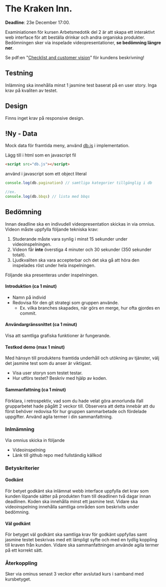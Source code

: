 # The Kraken Inn.
**Deadline**: 23e December 17:00.

Examiniationen för kursen Arbetsmedotik del 2 är att skapa ett interaktivt web interface för att beställa drinkar och andra organiska produkter. Bedömningen sker via inspelade videopresentationer, **se bedömning längre ner**.

Se pdf:en "[Checklist and customer vision](checklistandcustomervision.pdf)" för kundens beskrivning!

## Testning

Inlämning ska innehålla minst 1 jasmine test baserat på en user story. Inga krav på kvaliten av testet.

## Design

Finns inget krav på responsive design.

## !Ny - Data

Mock data för framtida meny, använd [db.js](db.js) i implementation.

Lägg till i html som en javascript fil 
```html
<script src="db.js"></script>
```

använd i javascript som ett object literal
```js
console.log(db.pagination) // samtliga kategorier tillgänglig i db

//ex.
console.log(db.bbqs) // lista med bbqs
```

## Bedömning

Innan deadline ska en indivudell videopresentation skickas in via omnius. Videon måste uppfylla följande tekniska krav:
1. Studerande måste vara synlig i minst 15 sekunder under videoinspelningen.
2. Videon får **inte** överstiga 4 minuter och 30 sekunder (350 sekunder totalt).
3. Ljudkvaliten ska vara accepterbar och det ska gå att höra den inspelades röst under hela inspelningen.
   
Följande ska presenteras under inspelningen.
#### Introduktion (ca 1 minut)
- Namn på individ
- Redovisa för den git strategi som gruppen använde. 
  - Ex. vilka branches skapades, när görs en merge, hur ofta gjordes en commit.
  
#### Användargränssnittet (ca 1 minut)
Visa att samtliga grafiska funktioner är fungerande.

#### Testkod demo (max 1 minut)
Med hänsyn till produktens framtida underhåll och utökning av tjänster, välj det jasmine test som du anser är viktigast.
- Visa user storyn som testet testar.
- Hur utförs testet? Beskriv med hjälp av koden.

#### Sammanfattning (ca 1 minut)
Förklara, i retrospektiv, vad som du hade velat göra annorlunda ifall grupparbetet hade pågått 2 veckor till. Observera att detta innebär att du först behöver redovisa för hur gruppen sammarbetade och fördelade uppgifter. Använd agila termer i din sammanfattning. 

### Inlmämning
Via omnius skicka in följande
- Videoinspelning
- Länk till github repo med fullständig källkod

### Betyskriterier

#### Godkänt
För betyet godkänt ska inlämnat webb interface uppfylla det krav som kunden löpande sätter på produkten fram till deadlinen två dagar innan deadlinen. Koden ska innehålla minst ett jasmine test. Vidare ska videoinspelning innehålla samtliga områden som beskrivits under bedömning.

#### Väl godkänt
För betyget väl godkänt ska samtliga krav för godkänt uppfyllas samt jasmine testet beskrivas med ett lämpligt syfte och med en tydlig koppling till kraven från kunden. Vidare ska sammanfattningen använde agila termer på ett korrekt sätt.


### Återkoppling

Sker via ominus senast 3 veckor efter avslutad kurs i samband med kursbetyget.

